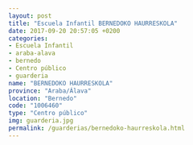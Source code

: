 ```yaml
---
layout: post
title: "Escuela Infantil BERNEDOKO HAURRESKOLA"
date: 2017-09-20 20:57:05 +0200
categories:
- Escuela Infantil
- araba-alava
- bernedo
- Centro público
- guarderia
name: "BERNEDOKO HAURRESKOLA"
province: "Araba/Álava"
location: "Bernedo"
code: "1006460"
type: "Centro público"
img: guarderia.jpg
permalink: /guarderias/bernedoko-haurreskola.html
---
```

